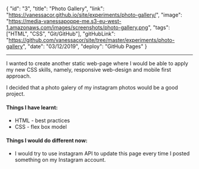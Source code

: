 {
"id": "3",
"title": "Photo Gallery",
"link": "https://vanessacor.github.io/site/experiments/photo-gallery/",
"image": "https://media-vanessapoppe-me.s3-eu-west-1.amazonaws.com/images/screenshots/photo-gallery.png",
"tags": ["HTML", "CSS", "Git/GitHub"],
"gitHubLink": "https://github.com/vanessacor/site/tree/master/experiments/photo-gallery",
"date": "03/12/2019",
"deploy": "GitHub Pages"
}

---

I wanted to create another static web-page where I would be able to apply my new CSS skills, namely, responsive web-design and mobile first approach.

I decided that a photo galery of my instagram photos would be a good project.

#### Things I have learnt:

- HTML - best practices
- CSS - flex box model

#### Things I would do different now:

- I would try to use instagram API to update this page every time I posted something on my Instagram account.
